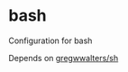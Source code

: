bash
====

Configuration for bash

Depends on [gregwwalters/sh](https://github.com/GregWWalters/sh)

